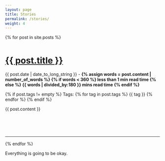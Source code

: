 ```yaml
---
layout: page
title: Stories
permalink: /stories/
weight: 4
---
```


<style>
.article hr {
    background: #e2e2e2 !important;
}
a:hover {
    text-decoration: none;
}
</style>

{% for post in site.posts %}

<div style="margin-bottom:50px; margin-top:50px">
<h1><b><a style="" href="{{ site.url }}{{ post.url }}">{{ post.title }}</a></b></h1>

<p class="article-metadata text-muted">
{{ post.date | date_to_long_string }} -  
<b>
{% assign words = post.content | number_of_words %}
{% if words < 360 %}
less than 1 min read time
{% else %}
{{ words | divided_by:180 }} mins read time
{% endif %}
</b>

<br>

{% if post.tags != empty %}
Tags: 
{% for tag in post.tags %}
<span class="badge badge-pill text-primary border border-primary">{{ tag }}</span>
{% endfor %}
{% endif %}
</p>

{{ post.content }}
</div>

<br>

<hr>

{% endfor %}

<footer>
  Everything is going to be okay.</br>
</footer>
